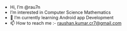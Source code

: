 - Hi, I’m @rau7n
- I’m interested in Computer Science Mathematics
- 🌱 I’m currently learning Android app Development
- 📫 How to reach me :- raushan.kumar.cr7@gmail.com
